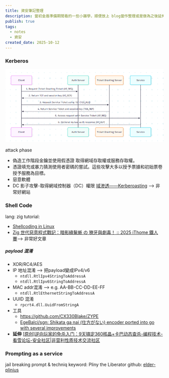 ```yaml
---
title: 資安筆記整理
description: 當初金盾準備期間看的一些小雜學，順便放上 blog當作整理或是做為之後延伸筆記的起點ovob
publish: true
tags:
  - notes
  - 資安
created_date: 2025-10-12
---
```

### Kerberos

![image.png](https://raw.githubusercontent.com/Ash0645/image_remote/main/20251014015158.png)

attack phase
- 偽造工作階段金鑰並使用假憑證 取得網域存取權或服務存取權。
- 憑證填充或暴力猜測使用者密碼的嘗試。這些攻擊大多以授予票據和初始票卷授予服務為目標。
- 惡意軟體
- DC 影子攻擊-取得網域控制器（DC）權限
[域渗透——Kerberoasting](https://3gstudent.github.io/%E5%9F%9F%E6%B8%97%E9%80%8F-Kerberoasting)
--> 非常好網站

### Shell Code

lang: zig
tutorial:
- [Shellcoding in Linux](https://www.exploit-db.com/docs/english/21013-shellcoding-in-linux.pdf) 
- [Zig 世代惡意程式戰記：暗影綠鬣蜥 の 獠牙與劇毒！ :: 2025 iThome 鐵人賽](https://ithelp.ithome.com.tw/users/20178131/ironman/8323)--> 非常好文章
##### payload 混淆
- XOR/RC4/AES
- IP 地址混淆 --> 把payload變成IPv4/v6
	- `ntdll.RtlIpv4StringToAddressA`
	- `ntdll.RtlIpv6StringToAddressA`
- MAC addr混淆 --> e.g.  AA-BB-CC-DD-EE-FF
	- `ntdll.RtlEthernetStringToAddressA`
- UUID 混淆
	- `rpcrt4.dll.UuidFromStringA `
- 工具
	- https://github.com/CX330Blake/ZYPE
	- [EgeBalci/sgn: Shikata ga nai (仕方がない) encoder ported into go with several improvements](https://github.com/EgeBalci/sgn)
- **延伸** [[原创]逆向玩家的免杀入门：9天搞定360核晶+卡巴动态查杀-编程技术-看雪论坛-安全社区|非营利性质技术交流社区](https://bbs.kanxue.com/thread-288602.htm)

### Prompting as a service

jail breaking prompt & techniq
keyword: Pliny the Liberator 
github: [elder-plinius󠄞󠄝󠄞󠄝󠄞󠄝󠄞󠄝󠅫󠄼󠄿󠅆󠄵󠄐󠅀󠄼󠄹󠄾󠅉󠅭󠄝󠄞󠄝󠄞󠄝󠄞󠄝󠄞](https://github.com/elder-plinius/L1B3RT4S)


